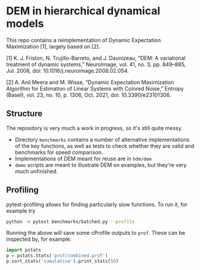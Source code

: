 # DEM in hierarchical dynamical models

This repo contains a reimplementation of Dynamic Expectation Maximization [1], largely based on [2].

[1] K. J. Friston, N. Trujillo-Barreto, and J. Daunizeau, “DEM: A variational treatment of dynamic systems,” NeuroImage, vol. 41, no. 3, pp. 849–885, Jul. 2008, doi: 10.1016/j.neuroimage.2008.02.054.

[2] A. Anil Meera and M. Wisse, “Dynamic Expectation Maximization Algorithm for Estimation of Linear Systems with Colored Noise,” Entropy (Basel), vol. 23, no. 10, p. 1306, Oct. 2021, doi: 10.3390/e23101306.

## Structure
The repository is very much a work in progress, so it's still quite messy.

- Directory `benchmarks` contains a number of alternative implementations of the key functions, as well as tests to check whether they are valid and benchmarks for speed comparison.
- Implementations of DEM meant for reuse are in `hdm/dem`
- `demo` scripts are meant to illustrate DEM on examples, but they're very much unfinished.

## Profiling
pytest-profiling allows for finding particularly slow functions. To run it, for example try
```bash
python -m pytest benchmarks/batched.py --profile
```

Running the above will save some cProfile outputs to `prof`. These can be inspected by, for example:
```python
import pstats
p = pstats.Stats('prof/combined.prof')
p.sort_stats('cumulative').print_stats(50)
```
